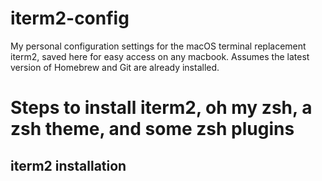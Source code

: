 # iterm2-config
My personal configuration settings for the macOS terminal replacement iterm2, saved here for easy access on any macbook. Assumes the latest version of Homebrew and Git are already installed.

# Steps to install iterm2, oh my zsh, a zsh theme, and some zsh plugins
## iterm2 installation
